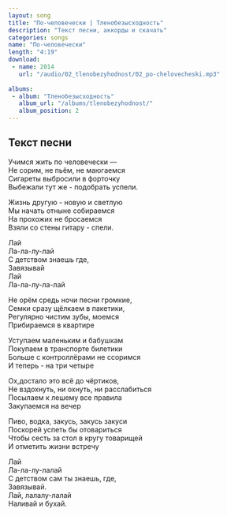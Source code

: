 ```yaml
---
layout: song
title: "По-человечески | Тленобезысходность"
description: "Текст песни, аккорды и скачать"
categories: songs
name: "По-человечески"
length: "4:19"
download:
 - name: 2014
   url: "/audio/02_tlenobezyhodnost/02_po-chelovecheski.mp3"
   
albums:
 - album: "Тленобезысходность"
   album_url: "/albums/tlenobezyhodnost/"
   album_position: 2
---
```



## Текст песни
Учимся жить по человечески —  
Не сорим, не пьём, не маюгаемся  
Сигареты выбросили в форточку  
Выбежали тут же - подобрать успели.  
  
Жизнь другую - новую и светлую  
Мы начать отныне собираемся  
На прохожих не бросаемся  
Взяли со стены гитару - спели.  

Лай  
Ла-ла-лу-лай  
С детством знаешь где,  
Завязывай  
Лай  
Ла-ла-лу-ла-лай  

Не орём средь ночи песни громкие,  
Семки сразу щёлкаем в пакетики,  
Регулярно чистим зубы, моемся  
Прибираемся в квартире  

Уступаем маленьким и бабушкам  
Покупаем в транспорте билетики  
Больше с контроллёрами не ссоримся  
И теперь - на три четыре  
  
Ох,достало это всё до чёртиков,  
Не вздохнуть, ни охнуть, ни расслабиться  
Посылаем к лешему все правила  
Закупаемся на вечер  
  
Пиво, водка, закусь, закусь закуси  
Поскорей успеть бы отовариться  
Чтобы сесть за стол в кругу товарищей  
И отметить жизни встречу  
  
Лай  
Ла-ла-лу-лалай  
С детством сам ты знаешь, где,  
Завязывай.  
Лай, лалалу-лалай  
Наливай и бухай.